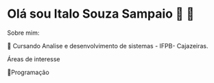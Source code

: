 # Olá sou Italo Souza Sampaio :vulcan_salute:	:wave:


	

Sobre mim:


🏫 Cursando Analise e desenvolvimento de sistemas  - IFPB- Cajazeiras.

Áreas de interesse

:blue_book:Programação
